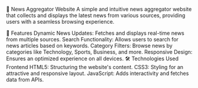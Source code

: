 📰 News Aggregator Website
A simple and intuitive news aggregator website that collects and displays the latest news from various sources, providing users with a seamless browsing experience.

🚀 Features
Dynamic News Updates: Fetches and displays real-time news from multiple sources.
Search Functionality: Allows users to search for news articles based on keywords.
Category Filters: Browse news by categories like Technology, Sports, Business, and more.
Responsive Design: Ensures an optimized experience on all devices.
🛠️ Technologies Used
Frontend
HTML5: Structuring the website's content.
CSS3: Styling for an attractive and responsive layout.
JavaScript: Adds interactivity and fetches data from APIs.
